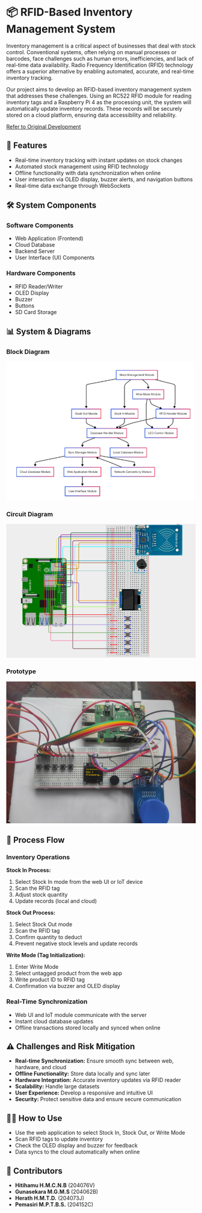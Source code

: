 # 📦 RFID-Based Inventory Management System

Inventory management is a critical aspect of businesses that deal with stock control. Conventional systems, often relying on manual processes or barcodes, face challenges such as human errors, inefficiencies, and lack of real-time data availability. Radio Frequency Identification (RFID) technology offers a superior alternative by enabling automated, accurate, and real-time inventory tracking.

Our project aims to develop an RFID-based inventory management system that addresses these challenges. Using an RC522 RFID module for reading inventory tags and a Raspberry Pi 4 as the processing unit, the system will automatically update inventory records. These records will be securely stored on a cloud platform, ensuring data accessibility and reliability.

[Refer to Original Development](https://github.com/orgs/IoTians-UoM/repositories)

## 🚀 Features
- Real-time inventory tracking with instant updates on stock changes
- Automated stock management using RFID technology
- Offline functionality with data synchronization when online
- User interaction via OLED display, buzzer alerts, and navigation buttons
- Real-time data exchange through WebSockets

## 🛠️ System Components
### Software Components
- Web Application (Frontend)
- Cloud Database
- Backend Server
- User Interface (UI) Components

### Hardware Components
- RFID Reader/Writer
- OLED Display
- Buzzer
- Buttons
- SD Card Storage

## 📊 System & Diagrams
### Block Diagram
![Block Diagram](https://github.com/IN4300-Embedded-Systems-Project/B20_Group12/blob/main/assets/BlockDiagram.png)

### Circuit Diagram
![Circuit Diagram](https://github.com/IN4300-Embedded-Systems-Project/B20_Group12/blob/main/assets/circuit%20Diagram.jpg)

### Prototype
![Prototype](https://github.com/IN4300-Embedded-Systems-Project/B20_Group12/blob/main/assets/prototype.jpeg)

## 🔄 Process Flow
### Inventory Operations
**Stock In Process:**
1. Select Stock In mode from the web UI or IoT device
2. Scan the RFID tag
3. Adjust stock quantity
4. Update records (local and cloud)

**Stock Out Process:**
1. Select Stock Out mode
2. Scan the RFID tag
3. Confirm quantity to deduct
4. Prevent negative stock levels and update records

**Write Mode (Tag Initialization):**
1. Enter Write Mode
2. Select untagged product from the web app
3. Write product ID to RFID tag
4. Confirmation via buzzer and OLED display

### Real-Time Synchronization
- Web UI and IoT module communicate with the server
- Instant cloud database updates
- Offline transactions stored locally and synced when online

## ⚠️ Challenges and Risk Mitigation
- **Real-time Synchronization:** Ensure smooth sync between web, hardware, and cloud
- **Offline Functionality:** Store data locally and sync later
- **Hardware Integration:** Accurate inventory updates via RFID reader
- **Scalability:** Handle large datasets
- **User Experience:** Develop a responsive and intuitive UI
- **Security:** Protect sensitive data and ensure secure communication

## 🏃‍♀️ How to Use
- Use the web application to select Stock In, Stock Out, or Write Mode
- Scan RFID tags to update inventory
- Check the OLED display and buzzer for feedback
- Data syncs to the cloud automatically when online

## 👥 Contributors
- **Hitihamu H.M.C.N.B** (204076V)
- **Gunasekara M.G.M.S** (204062B)
- **Herath H.M.T.D.** (204073J)
- **Pemasiri M.P.T.B.S.** (204152C)
